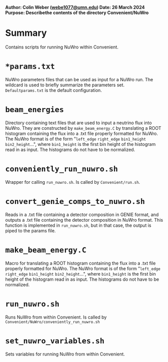 **Author: Colin Weber (webe1077@umn.edu)
Date: 26 March 2024
Purpose: Describethe contents of the directory Convenient/NuWro**

# Summary
Contains scripts for running NuWro within Convenient.

# `*params.txt`
NuWro parameters files that can be used as input for a NuWro run. The wildcard is used to briefly summarize the parameters set. `Defaultparams.txt` is the default configuration.

# `beam_energies`
Directory containing text files that are used to input a neutrino flux into NuWro. They are constructed by `make_beam_energy.C` by translating a ROOT histogram containing the flux into a .txt file properly formatted for NuWro. The NuWro format is of the form "`left_edge` `right_edge` `bin1_height` `bin2_height`...", where `bin1_height` is the first bin height of the histogram read in as input. The histograms do not have to be normalized.

# `conveniently_run_nuwro.sh`
Wrapper for calling `run_nuwro.sh`. Is called by `Convenient/run.sh`.

# `convert_genie_comps_to_nuwro.sh`
Reads in a .txt file containing a detector composition in GENIE format, and outputs a .txt file containing the detector composition in NuWro format. This function is implemented in `run_nuwro.sh`, but in that case, the output is piped to the params file.

# `make_beam_energy.C`
Macro for translating a ROOT histogram containing the flux into a .txt file properly formatted for NuWro. The NuWro format is of the form "`left_edge` `right_edge` `bin1_height` `bin2_height`...", where `bin1_height` is the first bin height of the histogram read in as input. The histograms do not have to be normalized.

# `run_nuwro.sh`
Runs NuWro from within Convenient. Is called by `Convenient/NuWro/conveniently_run_nuwro.sh`

# `set_nuwro_variables.sh`
Sets variables for running NuWro from within Convenient.

